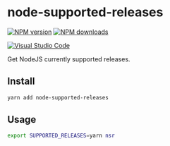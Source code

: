 # node-supported-releases

[![NPM version][npm-image]][npm-url]
[![NPM downloads][downloads-image]][downloads-url]

[![Visual Studio Code][vscode-image]][vscode-url]

Get NodeJS currently supported releases.

## Install

```sh
yarn add node-supported-releases
```

## Usage

```sh
export SUPPORTED_RELEASES=yarn nsr
```

[npm-image]: https://img.shields.io/npm/v/assertron.svg?style=flat
[npm-url]: https://npmjs.org/package/assertron
[downloads-image]: https://img.shields.io/npm/dm/assertron.svg?style=flat
[downloads-url]: https://npmjs.org/package/assertron

[vscode-image]: https://img.shields.io/badge/vscode-ready-green.svg
[vscode-url]: https://code.visualstudio.com/
